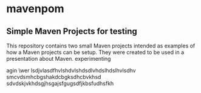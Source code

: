# mavenpom

Simple Maven Projects for testing 
---------------------

This repository contains two small Maven projects intended as examples of how a Maven projects can be setup. They were created to be used in a presentation about Maven.
experimenting

agin
\wer
lsdjvlasdfhvlshdvlshdsdlvhdslhdslhvlsdhv
smcvdsmhcbgshakdcbgksdhcbvkhsd
sdvdskjvkhdsgjhsgajsfgugsdfjkbsfudhsfkh
